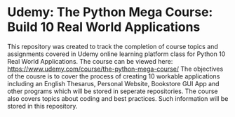 # Udemy: The Python Mega Course: Build 10 Real World Applications

This repository was created to track the completion of course topics and assignments covered in Udemy online learning platform class for  Python 10 Real World Applications. The course can be viewed here: https://www.udemy.com/course/the-python-mega-course/
The objectives of the cousre is to cover the process of creating 10 workable applications including an English Thesarus, Personal Website, Bookstore GUI App and other programs which will be stored in seperate repositories. The course also covers topics about coding and best practices. Such information will be stored in this repository.  
